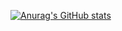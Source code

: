 [![Anurag's GitHub stats](https://github-readme-stats.vercel.app/api?username=rafael5gr2)](https://github.com/anuraghazra/github-readme-stats)

